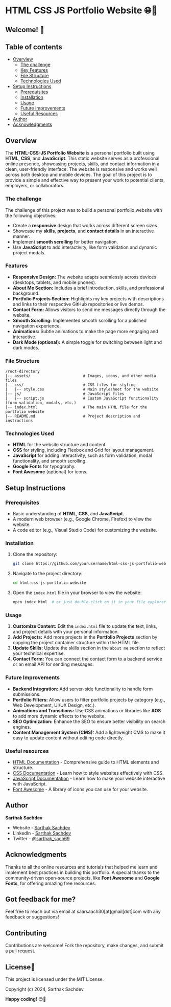 # HTML CSS JS Portfolio Website 🌐💼

## Welcome! 👋

## Table of contents

- [Overview](#overview)
  - [The challenge](#the-challenge)
  - [Key Features](#features)
  - [File Structure](#file-structure)
  - [Technologies Used](#technologies-used)
- [Setup Instructions](#setup-instructions)
  - [Prerequisites](#prerequisites)
  - [Installation](#installation)
  - [Usage](#usage)
  - [Future Improvements](#future-improvements)
  - [Useful Resources](#useful-resources)
- [Author](#author)
- [Acknowledgments](#acknowledgments)

## Overview
The **HTML-CSS-JS Portfolio Website** is a personal portfolio built using **HTML**, **CSS**, and **JavaScript**. This static website serves as a professional online presence, showcasing projects, skills, and contact information in a clean, user-friendly interface. The website is responsive and works well across both desktop and mobile devices. The goal of this project is to provide a simple and effective way to present your work to potential clients, employers, or collaborators.

### The challenge
The challenge of this project was to build a personal portfolio website with the following objectives:
- Create a **responsive** design that works across different screen sizes.
- Showcase my **skills**, **projects**, and **contact details** in an interactive manner.
- Implement **smooth scrolling** for better navigation.
- Use **JavaScript** to add interactivity, like form validation and dynamic project modals.

### Features
- **Responsive Design:** The website adapts seamlessly across devices (desktops, tablets, and mobile phones).
- **About Me Section:** Includes a brief introduction, skills, and professional background.
- **Portfolio Projects Section:** Highlights my key projects with descriptions and links to their respective GitHub repositories or live demos.
- **Contact Form:** Allows visitors to send me messages directly through the website.
- **Smooth Scrolling:** Implemented smooth scrolling for a polished navigation experience.
- **Animations:** Subtle animations to make the page more engaging and interactive.
- **Dark Mode (optional):** A simple toggle for switching between light and dark modes.

### File Structure
```
/root-directory
|-- assets/                       # Images, icons, and other media files
|-- css/                          # CSS files for styling
|   |-- style.css                 # Main stylesheet for the website
|-- js/                           # JavaScript files
|   |-- script.js                 # Custom JavaScript functionality (form validation, modals, etc.)
|-- index.html                    # The main HTML file for the portfolio website
|-- README.md                     # Project description and instructions
```

### Technologies Used
- **HTML** for the website structure and content.
- **CSS** for styling, including Flexbox and Grid for layout management.
- **JavaScript** for adding interactivity, such as form validation, modal functionality, and smooth scrolling.
- **Google Fonts** for typography.
- **Font Awesome** (optional) for icons.

## Setup Instructions

### Prerequisites
- Basic understanding of **HTML**, **CSS**, and **JavaScript**.
- A modern web browser (e.g., Google Chrome, Firefox) to view the website.
- A code editor (e.g., Visual Studio Code) for customizing the website.

### Installation

1. Clone the repository:
   ```bash
   git clone https://github.com/yourusername/html-css-js-portfolio-website.git
   ```
2. Navigate to the project directory:
   ```bash
   cd html-css-js-portfolio-website
   ```
3. Open the `index.html` file in your browser to view the website:
   ```bash
   open index.html  # or just double-click on it in your file explorer
   ```

### Usage
1. **Customize Content:** Edit the `index.html` file to update the text, links, and project details with your personal information.
2. **Add Projects:** Add more projects in the **Portfolio Projects** section by copying the project container structure within the HTML file.
3. **Update Skills:** Update the skills section in the `about me` section to reflect your technical expertise.
4. **Contact Form:** You can connect the contact form to a backend service or an email API for sending messages.

### Future Improvements
- **Backend Integration:** Add server-side functionality to handle form submissions.
- **Portfolio Filters:** Allow users to filter portfolio projects by category (e.g., Web Development, UI/UX Design, etc.).
- **Animations and Transitions:** Use CSS animations or libraries like **AOS** to add more dynamic effects to the website.
- **SEO Optimization:** Enhance the SEO to ensure better visibility on search engines.
- **Content Management System (CMS):** Add a lightweight CMS to make it easy to update content without editing code directly.

### Useful resources

- [HTML Documentation](https://developer.mozilla.org/en-US/docs/Web/HTML) - Comprehensive guide to HTML elements and structure.
- [CSS Documentation](https://developer.mozilla.org/en-US/docs/Web/CSS) - Learn how to style websites effectively with CSS.
- [JavaScript Documentation](https://developer.mozilla.org/en-US/docs/Web/JavaScript) - Learn how to make your website interactive with JavaScript.
- [Font Awesome](https://fontawesome.com/) - A library of icons you can use for your website.

## Author

<b><strong>Sarthak Sachdev</strong></b>
- Website - [Sarthak Sachdev](https://itsmesarthak.netlify.app/)
- LinkedIn - [Sarthak Sachdev](https://www.linkedin.com/in/sarthak2004/)
- Twitter - [@sarthak_sach69](https://www.twitter.com/sarthak_sach69)

## Acknowledgments

Thanks to all the online resources and tutorials that helped me learn and implement best practices in building this portfolio. A special thanks to the community-driven open-source projects, like **Font Awesome** and **Google Fonts**, for offering amazing free resources.

## Got feedback for me?

Feel free to reach out via email at saarsaach30[at]gmail[dot]com with any feedback or suggestions!

## Contributing
Contributions are welcome! Fork the repository, make changes, and submit a pull request.

## License📃
This project is licensed under the MIT License.

Copyright (c) 2024, Sarthak Sachdev

**Happy coding!** 😊🚀
